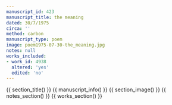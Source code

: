 ```yaml
---
manuscript_id: 423
manuscript_title: the meaning
dated: 30/7/1975
circa: ''
method: carbon
manuscript_type: poem
image: poem1975-07-30-the_meaning.jpg
notes: null
works_included:
- work_id: 4938
  altered: 'yes'
  edited: 'no'
---
```


{{ section_title() }}
{{ manuscript_info() }}
{{ section_image() }}
{{ notes_section() }}
{{ works_section() }}

